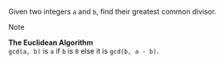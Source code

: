 Given two integers `a` and `b`, find their greatest common divisor.

> [!NOTE]
> **The Euclidean Algorithm**  
> `gcd(a, b)` is `a` if `b` is `0` else it is `gcd(b, a - b)`.
